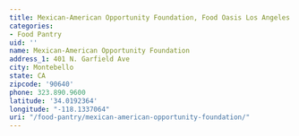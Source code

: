 ```yaml
---
title: Mexican-American Opportunity Foundation, Food Oasis Los Angeles
categories:
- Food Pantry
uid: ''
name: Mexican-American Opportunity Foundation
address_1: 401 N. Garfield Ave
city: Montebello
state: CA
zipcode: '90640'
phone: 323.890.9600
latitude: '34.0192364'
longitude: "-118.1337064"
uri: "/food-pantry/mexican-american-opportunity-foundation/"
---
```


